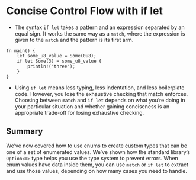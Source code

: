 # Concise Control Flow with if let


- The syntax `if let` takes a pattern and an expression separated by an equal sign. It works the same way as a `match`, where the expression is given to the `match` and the pattern is its first arm.

```
fn main() {
    let some_u8_value = Some(0u8);
    if let Some(3) = some_u8_value {
        println!("three");
    }
}
```
- Using `if let` means less typing, less indentation, and less boilerplate code. However, you lose the exhaustive checking that match enforces. Choosing between `match` and `if let` depends on what you’re doing in your particular situation and whether gaining conciseness is an appropriate trade-off for losing exhaustive checking.


## Summary
We’ve now covered how to use enums to create custom types that can be one of a set of enumerated values. We’ve shown how the standard library’s `Option<T>` type helps you use the type system to prevent errors. When enum values have data inside them, you can use `match` or `if let` to extract and use those values, depending on how many cases you need to handle.
